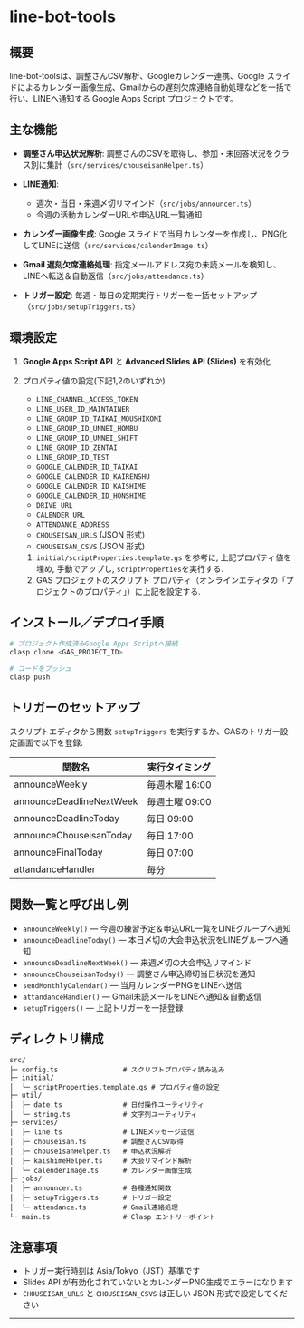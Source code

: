 # line-bot-tools

## 概要

line-bot-toolsは、調整さんCSV解析、Googleカレンダー連携、Google スライドによるカレンダー画像生成、Gmailからの遅刻欠席連絡自動処理などを一括で行い、LINEへ通知する Google Apps Script プロジェクトです。

## 主な機能

* **調整さん申込状況解析**: 調整さんのCSVを取得し、参加・未回答状況をクラス別に集計（`src/services/chouseisanHelper.ts`）
* **LINE通知**:

  * 週次・当日・来週〆切リマインド（`src/jobs/announcer.ts`）
  * 今週の活動カレンダーURLや申込URL一覧通知
* **カレンダー画像生成**: Google スライドで当月カレンダーを作成し、PNG化してLINEに送信（`src/services/calenderImage.ts`）
* **Gmail 遅刻欠席連絡処理**: 指定メールアドレス宛の未読メールを検知し、LINEへ転送＆自動返信（`src/jobs/attendance.ts`）
* **トリガー設定**: 毎週・毎日の定期実行トリガーを一括セットアップ（`src/jobs/setupTriggers.ts`）

## 環境設定

1. **Google Apps Script API** と **Advanced Slides API (Slides)** を有効化
2. プロパティ値の設定(下記1,2のいずれか)
   * `LINE_CHANNEL_ACCESS_TOKEN`
   * `LINE_USER_ID_MAINTAINER`
   * `LINE_GROUP_ID_TAIKAI_MOUSHIKOMI`
   * `LINE_GROUP_ID_UNNEI_HOMBU`
   * `LINE_GROUP_ID_UNNEI_SHIFT`
   * `LINE_GROUP_ID_ZENTAI`
   * `LINE_GROUP_ID_TEST`
   * `GOOGLE_CALENDER_ID_TAIKAI`
   * `GOOGLE_CALENDER_ID_KAIRENSHU`
   * `GOOGLE_CALENDER_ID_KAISHIME`
   * `GOOGLE_CALENDER_ID_HONSHIME`
   * `DRIVE_URL`
   * `CALENDER_URL`
   * `ATTENDANCE_ADDRESS`
   * `CHOUSEISAN_URLS` (JSON 形式)
   * `CHOUSEISAN_CSVS` (JSON 形式)

   1. `initial/scriptProperties.template.gs` を参考に, 上記プロパティ値を埋め, 手動でアップし, `scriptProperties`を実行する.
   2. GAS プロジェクトのスクリプト プロパティ（オンラインエディタの「プロジェクトのプロパティ」）に上記を設定する.

## インストール／デプロイ手順

```bash
# プロジェクト作成済みGoogle Apps Scriptへ接続
clasp clone <GAS_PROJECT_ID>

# コードをプッシュ
clasp push
```

## トリガーのセットアップ

スクリプトエディタから関数 `setupTriggers` を実行するか、GASのトリガー設定画面で以下を登録:

| 関数名                   | 実行タイミング |
| ------------------------ | -------------- |
| announceWeekly           | 毎週木曜 16:00 |
| announceDeadlineNextWeek | 毎週土曜 09:00 |
| announceDeadlineToday    | 毎日 09:00     |
| announceChouseisanToday  | 毎日 17:00     |
| announceFinalToday       | 毎日 07:00     |
| attandanceHandler        | 毎分           |

## 関数一覧と呼び出し例

* `announceWeekly()` — 今週の練習予定＆申込URL一覧をLINEグループへ通知
* `announceDeadlineToday()` — 本日〆切の大会申込状況をLINEグループへ通知
* `announceDeadlineNextWeek()` — 来週〆切の大会申込リマインド
* `announceChouseisanToday()` — 調整さん申込締切当日状況を通知
* `sendMonthlyCalendar()` — 当月カレンダーPNGをLINEへ送信
* `attandanceHandler()` — Gmail未読メールをLINEへ通知＆自動返信
* `setupTriggers()` — 上記トリガーを一括登録

## ディレクトリ構成

```text
src/
├─ config.ts                # スクリプトプロパティ読み込み
├─ initial/
│  └─ scriptProperties.template.gs # プロパティ値の設定
├─ util/
│  ├─ date.ts               # 日付操作ユーティリティ
│  └─ string.ts             # 文字列ユーティリティ
├─ services/
│  ├─ line.ts               # LINEメッセージ送信
│  ├─ chouseisan.ts         # 調整さんCSV取得
│  ├─ chouseisanHelper.ts   # 申込状況解析
│  ├─ kaishimeHelper.ts     # 大会リマインド解析
│  └─ calenderImage.ts      # カレンダー画像生成
├─ jobs/
│  ├─ announcer.ts          # 各種通知関数
│  ├─ setupTriggers.ts      # トリガー設定
│  └─ attendance.ts         # Gmail連絡処理
└─ main.ts                  # Clasp エントリーポイント
```

## 注意事項

* トリガー実行時刻は Asia/Tokyo（JST）基準です
* Slides API が有効化されていないとカレンダーPNG生成でエラーになります
* `CHOUSEISAN_URLS` と `CHOUSEISAN_CSVS` は正しい JSON 形式で設定してください

---

